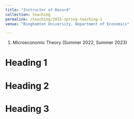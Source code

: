 ```yaml
---
title: "Instructor of Record"
collection: teaching
permalink: /teaching/2015-spring-teaching-1
venue: "Binghamton University, Department of Economics"

---
```


1. Microeconomic Theory (Summer 2022, Summer 2023)

Heading 1
======

Heading 2
======

Heading 3
======

